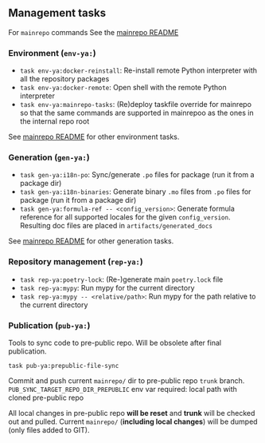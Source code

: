 ## Management tasks

For `mainrepo` commands See the [mainrepo README](mainrepo/README.md)

### Environment (`env-ya:`)

- `task env-ya:docker-reinstall`:
  Re-install remote Python interpreter with all the repository packages
- `task env-ya:docker-remote`:
  Open shell with the remote Python interpreter
- `task env-ya:mainrepo-tasks`:
  (Re)deploy taskfile override for mainrepo so that the same commands are supported
  in mainrepoo as the ones in the internal repo root 

See [mainrepo README](mainrepo/README.md) for other environment tasks.


### Generation (`gen-ya:`)

- `task gen-ya:i18n-po`:
  Sync/generate `.po` files for package (run it from a package dir)
- `task gen-ya:i18n-binaries`:
  Generate binary `.mo` files from `.po` files for package (run it from a package dir)
- `task gen-ya:formula-ref -- <config_version>`:
  Generate formula reference for all supported locales for the given `config_version`.
  Resulting doc files are placed in `artifacts/generated_docs`

See [mainrepo README](mainrepo/README.md) for other generation tasks.


### Repository management (`rep-ya:`)

- `task rep-ya:poetry-lock`:
  (Re-)generate main `poetry.lock` file
- `task rep-ya:mypy`:
  Run mypy for the current directory
- `task rep-ya:mypy -- <relative/path>`:
  Run mypy for the path relative to the current directory


### Publication (`pub-ya:`)

Tools to sync code to pre-public repo. Will be obsolete after final publication.

```
task pub-ya:prepublic-file-sync
```
Commit and push current `mainrepo/` dir to pre-public repo `trunk` branch.
`PUB_SYNC_TARGET_REPO_DIR_PREPUBLIC` env var required: local path with cloned pre-public repo

All local changes in pre-public repo **will be reset** and **trunk** will be checked out and pulled.
Current `mainrepo/` (**including local changes**) will be dumped (only files added to GIT).

